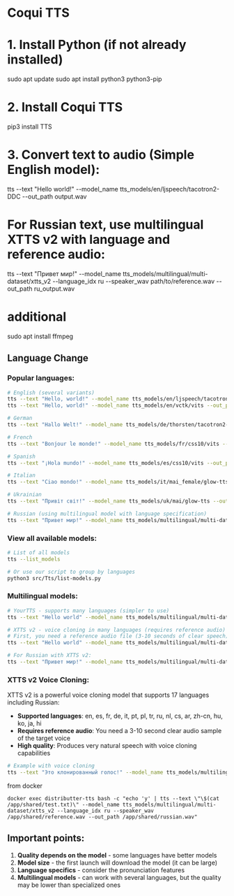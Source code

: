 # Coqui TTS

# 1. Install Python (if not already installed)
sudo apt update
sudo apt install python3 python3-pip
# 2. Install Coqui TTS
pip3 install TTS
# 3. Convert text to audio (Simple English model):
tts --text "Hello world!" --model_name tts_models/en/ljspeech/tacotron2-DDC --out_path output.wav

# For Russian text, use multilingual XTTS v2 with language and reference audio:
tts --text "Привет мир!" --model_name tts_models/multilingual/multi-dataset/xtts_v2 --language_idx ru --speaker_wav path/to/reference.wav --out_path ru_output.wav
# additional
sudo apt install ffmpeg

## Language Change

### Popular languages:
```bash
# English (several variants)
tts --text "Hello, world!" --model_name tts_models/en/ljspeech/tacotron2-DDC --out_path en_output.wav
tts --text "Hello, world!" --model_name tts_models/en/vctk/vits --out_path en_output2.wav

# German
tts --text "Hallo Welt!" --model_name tts_models/de/thorsten/tacotron2-DDC --out_path de_output.wav

# French
tts --text "Bonjour le monde!" --model_name tts_models/fr/css10/vits --out_path fr_output.wav

# Spanish
tts --text "¡Hola mundo!" --model_name tts_models/es/css10/vits --out_path es_output.wav

# Italian
tts --text "Ciao mondo!" --model_name tts_models/it/mai_female/glow-tts --out_path it_output.wav

# Ukrainian
tts --text "Привіт світ!" --model_name tts_models/uk/mai/glow-tts --out_path uk_output.wav

# Russian (using multilingual model with language specification)
tts --text "Привет мир!" --model_name tts_models/multilingual/multi-dataset/xtts_v2 --language_idx ru --speaker_wav reference.wav --out_path ru_output.wav
```

### View all available models:
```bash
# List of all models
tts --list_models

# Or use our script to group by languages
python3 src/Tts/list-models.py
```

### Multilingual models:
```bash
# YourTTS - supports many languages (simpler to use)
tts --text "Hello world" --model_name tts_models/multilingual/multi-dataset/your_tts --out_path multilingual.wav

# XTTS v2 - voice cloning in many languages (requires reference audio)
# First, you need a reference audio file (3-10 seconds of clear speech)
tts --text "Hello world" --model_name tts_models/multilingual/multi-dataset/xtts_v2 --language_idx en --speaker_wav reference.wav --out_path xtts.wav

# For Russian with XTTS v2:
tts --text "Привет мир!" --model_name tts_models/multilingual/multi-dataset/xtts_v2 --language_idx ru --speaker_wav reference.wav --out_path xtts_ru.wav
```

### XTTS v2 Voice Cloning:
XTTS v2 is a powerful voice cloning model that supports 17 languages including Russian:
- **Supported languages**: en, es, fr, de, it, pt, pl, tr, ru, nl, cs, ar, zh-cn, hu, ko, ja, hi
- **Requires reference audio**: You need a 3-10 second clear audio sample of the target voice
- **High quality**: Produces very natural speech with voice cloning capabilities

```bash
# Example with voice cloning
tts --text "Это клонированный голос!" --model_name tts_models/multilingual/multi-dataset/xtts_v2 --language_idx ru --speaker_wav my_voice_sample.wav --out_path cloned_voice.wav
```
from docker
```angular2html
docker exec distributter-tts bash -c "echo 'y' | tts --text \"\$(cat /app/shared/test.txt)\" --model_name tts_models/multilingual/multi-dataset/xtts_v2 --language_idx ru --speaker_wav /app/shared/reference.wav --out_path /app/shared/russian.wav"
```

## Important points:

1. **Quality depends on the model** - some languages have better models
2. **Model size** - the first launch will download the model (it can be large)
3. **Language specifics** - consider the pronunciation features
4. **Multilingual models** - can work with several languages, but the quality may be lower than specialized ones
